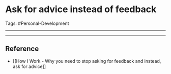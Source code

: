 # Ask for advice instead of feedback

Tags: #Personal-Development

---



---

## Reference
- [[How I Work - Why you need to stop asking for feedback and instead, ask for advice]]